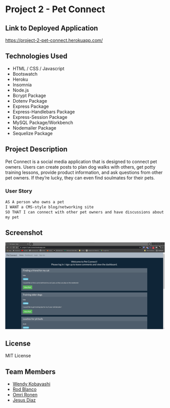 # Project 2 - Pet Connect

## Link to Deployed Application
https://project-2-pet-connect.herokuapp.com/

## Technologies Used 
- HTML / CSS / Javascript 
- Bootswatch
- Heroku
- Insomnia
- Node.js
- Bcrypt Package
- Dotenv Package
- Express Package 
- Express-Handlebars Package 
- Express-Session Package
- MySQL Package/Workbench
- Nodemailer Package 
- Sequelize Package

## Project Description 
Pet Connect is a social media application that is designed to connect pet owners. Users can create posts to plan dog walks with others, get potty training lessons, provide product information, and ask questions from other pet owners. If they’re lucky, they can even find soulmates for their pets.

### User Story
```
AS A person who owns a pet
I WANT a CMS-style blog/networking site
SO THAT I can connect with other pet owners and have discussions about my pet
```

## Screenshot
<img src="assets/images/README-screenshot.png" alt="screenshot">

## License
MIT License

## Team Members 
- [Wendy Kobayashi](https://github.com/iamalittleforest)
- [Rod Blanco](https://github.com/rodablanco)
- [Omri Ronen](https://github.com/Omrironen4)
- [Jesus Diaz](https://github.com/J-Diaz103)
